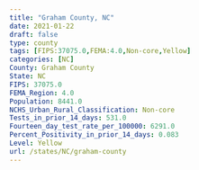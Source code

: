 ```yaml
---
title: "Graham County, NC"
date: 2021-01-22
draft: false
type: county
tags: [FIPS:37075.0,FEMA:4.0,Non-core,Yellow]
categories: [NC]
County: Graham County
State: NC
FIPS: 37075.0
FEMA_Region: 4.0
Population: 8441.0
NCHS_Urban_Rural_Classification: Non-core
Tests_in_prior_14_days: 531.0
Fourteen_day_test_rate_per_100000: 6291.0
Percent_Positivity_in_prior_14_days: 0.083
Level: Yellow
url: /states/NC/graham-county
---
```



